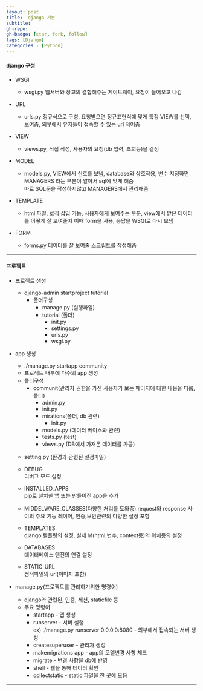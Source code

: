 ```yaml
---
layout: post
title:  django 기본
subtitle: 
gh-repo: 
gh-badge: [star, fork, follow]
tags: [Django]
categories : [Python]
---
```


#### django 구성

* WSGI 
    - wsgi.py 웹서버와 장고의 결합해주는 게이트웨이, 요청이 들어오고 나감

* URL
    - urls.py 정규식으로 구성, 요청받으면 정규표현식에 맞게 특정 VIEW를 선택, 보여줌, 외부에서 유저들이 접속할 수 있는 url 적어줌

* VIEW
    - views.py, 직접 작성, 사용자의 요청(db 입력, 조회등)을 결정 

* MODEL
    - models.py, VIEW에서 신호를 보냄, database와 상호작용, 변수 지정하면 MANAGERS 라는 부분이 알아서 sql에 맞게 해줌  
    따로 SQL문을 작성하지않고 MANAGERS에서 관리해줌

* TEMPLATE
    - html 파일, 로직 삽입 가능, 사용자에게 보여주는 부분, view에서 받은 데이터를 어떻게 잘 보여줄지 이때 form을 사용, 응답을 WSGI로 다시 보냄

* FORM
    - forms.py 데이터를 잘 보여줄 스크립트를 작성해줌

---

#### 프로젝트

* 프로젝트 생성
    - django-admin startproject tutorial
        - 폴더구성
            - manage.py (실행파일)
            - tutorial (폴더)
                - init.py
                - settings.py
                - urls.py
                - wsgi.py

* app 생성
    - ./manage.py startapp community
    - 프로젝트 내부에 다수의 app 생성
    - 폴더구성
        - communit(관리자 권한을 가진 사용자가 보는 페이지에 대한 내용을 다룸, 폴더)
            - admin.py
            - init.py
            - mirations(폴더, db 관련)
                - init.py
            - models.py (데이터 베이스와 관련)
            - tests.py (test)
            - views.py (DB에서 가져온 데이터를 가공)

    * setting.py (환경과 관련된 설정파일)

    * DEBUG  
    디버그 모드 설정

    * INSTALLED_APPS  
    pip로 설치한 앱 또는 만들어진 app을 추가

    * MIDDELWARE_CLASSES(다양한 처리를 도와중)
    request와 response 사이의 주요 기능 레이어, 인증,보안관련의 다양한 설정 포함

    * TEMPLATES  
    django 템플릿의 설정, 실제 뷰(html,변수, context등)의 위치등의 설정

    * DATABASES  
    데이터베이스 엔진의 연결 설정

    * STATIC_URL  
    정적파일의 url(이미지 포함)

* manage.py(프로젝트를 관리하기위한 명령어)
    -   django와 관련된, 인증, 세션, staticfile 등
    - 주요 명령어
        - startapp - 앱 생성
        - runserver - 서버 실행   
            ex) ./manage.py runserver 0.0.0.0:8080 - 외부에서 접속되는 서버 생성
        - createsuperuser - 관리자 생성
        - makemigrations app - app의 모델변경 사항 체크
        - migrate - 변경 사항을 db에 반영
        - shell - 쉘을 통해 데이터 확인
        - collectstatic - static 파일을 한 곳에 모음

---